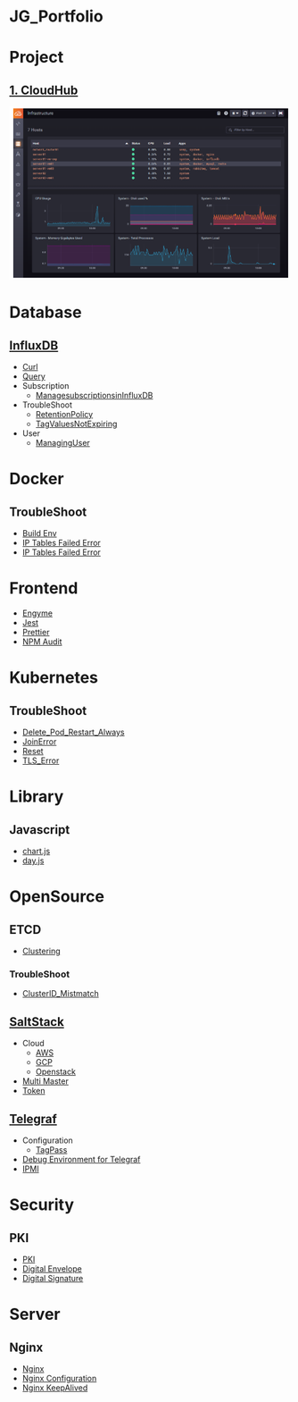 # JG_Portfolio

# Project
## [1. CloudHub](https://github.com/jaegeunha94/JG_Portfolio/tree/main/Project/CloudHub)
![cloudhubb](./Project/CloudHub/cloudhub.PNG)


# Database
## [InfluxDB](https://github.com/jaegeunha94/JG_Portfolio/tree/main/Database/InfluxDB)
* [Curl](https://github.com/jaegeunha94/JG_Portfolio/tree/main/Database/InfluxDB/Curl)
* [Query](https://github.com/jaegeunha94/JG_Portfolio/tree/main/Database/InfluxDB/Query)
* Subscription
    * [ManagesubscriptionsinInfluxDB](https://github.com/jaegeunha94/JG_Portfolio/blob/main/Database/InfluxDB/Subscription/ManagesubscriptionsinInfluxDB.md)
* TroubleShoot
    * [RetentionPolicy](https://github.com/jaegeunha94/JG_Portfolio/tree/main/Database/InfluxDB/TroubleShoot/RetentionPolicy.md)
    * [TagValuesNotExpiring](https://github.com/jaegeunha94/JG_Portfolio/tree/main/Database/InfluxDB/TroubleShoot/TagValuesNotExpiring.md)
* User
    * [ManagingUser](https://github.com/jaegeunha94/JG_Portfolio/tree/main/Database/InfluxDB/User/ManagingUser.md)

# Docker
## TroubleShoot
* [Build Env](https://github.com/jaegeunha94/JG_Portfolio/tree/main/Docker/TroubleShoot/BuildEnv.md)
* [IP Tables Failed Error](https://github.com/jaegeunha94/JG_Portfolio/tree/main/Docker/TroubleShoot/Dangling_Image.md)
* [IP Tables Failed Error](https://github.com/jaegeunha94/JG_Portfolio/tree/main/Docker/TroubleShoot/iptables_failed.md)

# Frontend
* [Engyme](https://github.com/jaegeunha94/JG_Portfolio/tree/main/Frontend/Test/Jest/Engyme)
* [Jest](https://github.com/jaegeunha94/JG_Portfolio/tree/main/Frontend/Test/Jest)
* [Prettier](https://github.com/jaegeunha94/JG_Portfolio/tree/main/Frontend/Code_Formatter/Prettier)
* [NPM Audit](https://github.com/jaegeunha94/JG_Portfolio/blob/main/Frontend/PackageManager/NPM/Audit.md)

# Kubernetes
## TroubleShoot
* [Delete_Pod_Restart_Always](https://github.com/jaegeunha94/JG_Portfolio/tree/main/Kubernetes/TroubleShoot/Delete_Pod_Restart_Always.md)
* [JoinError](https://github.com/jaegeunha94/JG_Portfolio/tree/main/Kubernetes/TroubleShoot/JoinError.md)
* [Reset](https://github.com/jaegeunha94/JG_Portfolio/tree/main/Kubernetes/TroubleShoot/Reset.md)
* [TLS_Error](https://github.com/jaegeunha94/JG_Portfolio/tree/main/Kubernetes/TroubleShoot/TLS_Error.md)

# Library
## Javascript
* [chart.js](https://github.com/jaegeunha94/JG_Portfolio/tree/main/Library/Javascript/ChartJS)
* [day.js](https://github.com/jaegeunha94/JG_Portfolio/tree/main/Library/Javascript/day.js)

# OpenSource
## ETCD
* [Clustering](https://github.com/jaegeunha94/JG_Portfolio/tree/main/OpenSource/ETCD/Clustering)

### TroubleShoot
* [ClusterID_Mistmatch](https://github.com/jaegeunha94/JG_Portfolio/tree/main/OpenSource/ETCD/TroubleShoot/ClusterID_Mistmatch.md)

## [SaltStack](https://github.com/jaegeunha94/JG_Portfolio/tree/main/OpenSource/SaltStack)
* Cloud
    * [AWS](https://github.com/jaegeunha94/JG_Portfolio/tree/main/OpenSource/SaltStack/Cloud/AWS.md)
    * [GCP](https://github.com/jaegeunha94/JG_Portfolio/tree/main/OpenSource/SaltStack/Cloud/GCP.md)
    * [Openstack](https://github.com/jaegeunha94/JG_Portfolio/tree/main/OpenSource/SaltStack/Cloud/Openstack.md)
* [Multi Master](https://github.com/jaegeunha94/JG_Portfolio/tree/main/OpenSource/SaltStack/MultiMaster)
* [Token](https://github.com/jaegeunha94/JG_Portfolio/tree/main/OpenSource/SaltStack/Token)

## [Telegraf](https://github.com/jaegeunha94/JG_Portfolio/tree/main/OpenSource/Telegraf)
* Configuration
    * [TagPass](https://github.com/jaegeunha94/JG_Portfolio/tree/main/OpenSource/Telegraf/Configuration/TagPass.md)
* [Debug Environment for Telegraf](https://github.com/jaegeunha94/JG_Portfolio/tree/main/OpenSource/Telegraf/DebugEnvironmentforTelegraf)
* [IPMI](https://github.com/jaegeunha94/JG_Portfolio/tree/main/OpenSource/Telegraf/IPMI)

# Security
## PKI
* [PKI](https://github.com/jaegeunha94/JG_Portfolio/tree/main/Security/PKI)
* [Digital Envelope](https://github.com/jaegeunha94/JG_Portfolio/tree/main/Security/PKI/Digital_Envelope)
* [Digital Signature](https://github.com/jaegeunha94/JG_Portfolio/tree/main/Security/PKI/Digital_Signature)

# Server
## Nginx
* [Nginx](https://github.com/jaegeunha94/JG_Portfolio/tree/main/Server/Nginx)
* [Nginx Configuration](https://github.com/jaegeunha94/JG_Portfolio/tree/main/Server/Nginx/Configuration)
* [Nginx KeepAlived](https://github.com/jaegeunha94/JG_Portfolio/tree/main/Server/Nginx/KeepAlived)